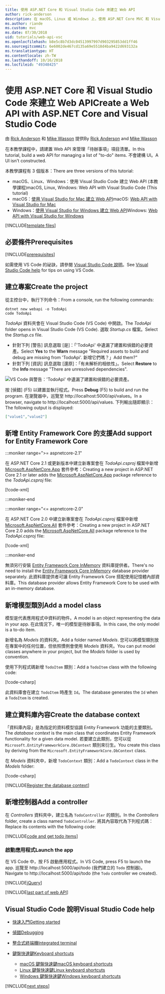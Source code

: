 ```yaml
---
title: 使用 ASP.NET Core 和 Visual Studio Code 來建立 Web API
author: rick-anderson
description: 在 macOS、Linux 或 Windows 上，使用 ASP.NET Core MVC 和 Visual Studio Code 建置 Web API
ms.author: riande
ms.custom: mvc
ms.date: 07/30/2018
uid: tutorials/web-api-vsc
ms.openlocfilehash: b8e5c8b7d3dc04513997997d903295853dd1ff46
ms.sourcegitcommit: 6e6002de467cd135a69e5518d4ba9422d693132a
ms.translationtype: HT
ms.contentlocale: zh-TW
ms.lasthandoff: 10/16/2018
ms.locfileid: "49348425"
---
```

# <a name="create-a-web-api-with-aspnet-core-and-visual-studio-code"></a><span data-ttu-id="d18a4-103">使用 ASP.NET Core 和 Visual Studio Code 來建立 Web API</span><span class="sxs-lookup"><span data-stu-id="d18a4-103">Create a Web API with ASP.NET Core and Visual Studio Code</span></span>

<span data-ttu-id="d18a4-104">由 [Rick Anderson](https://twitter.com/RickAndMSFT) 和 [Mike Wasson](https://github.com/mikewasson) 提供</span><span class="sxs-lookup"><span data-stu-id="d18a4-104">By [Rick Anderson](https://twitter.com/RickAndMSFT) and [Mike Wasson](https://github.com/mikewasson)</span></span>

<span data-ttu-id="d18a4-105">在本教學課程中，請建置 Web API 來管理「待辦事項」項目清單。</span><span class="sxs-lookup"><span data-stu-id="d18a4-105">In this tutorial, build a web API for managing a list of "to-do" items.</span></span> <span data-ttu-id="d18a4-106">不會建構 UI。</span><span class="sxs-lookup"><span data-stu-id="d18a4-106">A UI isn't constructed.</span></span>

<span data-ttu-id="d18a4-107">本教學課程有 3 個版本：</span><span class="sxs-lookup"><span data-stu-id="d18a4-107">There are three versions of this tutorial:</span></span>

* <span data-ttu-id="d18a4-108">macOS、Linux、Windows：使用 Visual Studio Code 建立 Web API (本教學課程)</span><span class="sxs-lookup"><span data-stu-id="d18a4-108">macOS, Linux, Windows: Web API with Visual Studio Code (This tutorial)</span></span>
* <span data-ttu-id="d18a4-109">macOS：[使用 Visual Studio for Mac 建立 Web API](xref:tutorials/first-web-api-mac)</span><span class="sxs-lookup"><span data-stu-id="d18a4-109">macOS: [Web API with Visual Studio for Mac](xref:tutorials/first-web-api-mac)</span></span>
* <span data-ttu-id="d18a4-110">Windows：[使用 Visual Studio for Windows 建立 Web API](xref:tutorials/first-web-api)</span><span class="sxs-lookup"><span data-stu-id="d18a4-110">Windows: [Web API with Visual Studio for Windows](xref:tutorials/first-web-api)</span></span>

<!-- WARNING: The code AND images in this doc are used by uid: tutorials/web-api-vsc, tutorials/first-web-api-mac and tutorials/first-web-api. If you change any code/images in this tutorial, update uid: tutorials/web-api-vsc -->

[!INCLUDE[template files](../includes/webApi/intro.md)]

## <a name="prerequisites"></a><span data-ttu-id="d18a4-111">必要條件</span><span class="sxs-lookup"><span data-stu-id="d18a4-111">Prerequisites</span></span>

[!INCLUDE[prerequisites](~/includes/net-core-prereqs-vscode.md)]

<span data-ttu-id="d18a4-112">如需使用 VS Code 的祕訣，請參閱 [Visual Studio Code 說明](#visual-studio-code-help)。</span><span class="sxs-lookup"><span data-stu-id="d18a4-112">See [Visual Studio Code help](#visual-studio-code-help) for tips on using VS Code.</span></span>

## <a name="create-the-project"></a><span data-ttu-id="d18a4-113">建立專案</span><span class="sxs-lookup"><span data-stu-id="d18a4-113">Create the project</span></span>

<span data-ttu-id="d18a4-114">從主控台中，執行下列命令：</span><span class="sxs-lookup"><span data-stu-id="d18a4-114">From a console, run the following commands:</span></span>

```console
dotnet new webapi -o TodoApi
code TodoApi
```

<span data-ttu-id="d18a4-115">*TodoApi* 資料夾會在 Visual Studio Code (VS Code) 中開啟。</span><span class="sxs-lookup"><span data-stu-id="d18a4-115">The *TodoApi* folder opens in Visual Studio Code (VS Code).</span></span> <span data-ttu-id="d18a4-116">選取 *Startup.cs* 檔案。</span><span class="sxs-lookup"><span data-stu-id="d18a4-116">Select the *Startup.cs* file.</span></span>

* <span data-ttu-id="d18a4-117">針對下列 [警告] 訊息選取 [是]：「'TodoApi' 中遺漏了建置和偵錯的必要資產。</span><span class="sxs-lookup"><span data-stu-id="d18a4-117">Select **Yes** to the **Warn** message "Required assets to build and debug are missing from 'TodoApi'.</span></span> <span data-ttu-id="d18a4-118">新增它們嗎？」</span><span class="sxs-lookup"><span data-stu-id="d18a4-118">Add them?"</span></span>
* <span data-ttu-id="d18a4-119">針對下列 [資訊] 訊息選取 [還原]：「有未解析的相依性」。</span><span class="sxs-lookup"><span data-stu-id="d18a4-119">Select **Restore** to the **Info** message "There are unresolved dependencies".</span></span>

<!-- uid: tutorials/first-mvc-app-xplat/start-mvc uses the pic below. If you change it, make sure it's consistent -->

![VS Code 與警告：'TodoApi' 中遺漏了建置和偵錯的必要資產。](web-api-vsc/_static/vsc_restore.png)

<span data-ttu-id="d18a4-123">按 [偵錯] (F5) 以建置並執行程式。</span><span class="sxs-lookup"><span data-stu-id="d18a4-123">Press **Debug** (F5) to build and run the program.</span></span> <span data-ttu-id="d18a4-124">在瀏覽器中，巡覽至 http://localhost:5000/api/values。</span><span class="sxs-lookup"><span data-stu-id="d18a4-124">In a browser, navigate to http://localhost:5000/api/values.</span></span> <span data-ttu-id="d18a4-125">下列輸出隨即顯示：</span><span class="sxs-lookup"><span data-stu-id="d18a4-125">The following output is displayed:</span></span>

```json
["value1","value2"]
```



## <a name="add-support-for-entity-framework-core"></a><span data-ttu-id="d18a4-126">新增 Entity Framework Core 的支援</span><span class="sxs-lookup"><span data-stu-id="d18a4-126">Add support for Entity Framework Core</span></span>

:::moniker range=">= aspnetcore-2.1"

<span data-ttu-id="d18a4-127">在 ASP.NET Core 2.1 或更新版本中建立新專案會在 *TodoApi.csproj* 檔案中新增 [Microsoft.AspNetCore.App](https://www.nuget.org/packages/Microsoft.AspNetCore.App) 套件參考：</span><span class="sxs-lookup"><span data-stu-id="d18a4-127">Creating a new project in ASP.NET Core 2.1 or later adds the [Microsoft.AspNetCore.App](https://www.nuget.org/packages/Microsoft.AspNetCore.App) package reference to the *TodoApi.csproj* file:</span></span>

[!code-xml[](first-web-api/samples/2.1/TodoApi/TodoApi.csproj?name=snippet_Metapackage&highlight=2)]

:::moniker-end

:::moniker range="<= aspnetcore-2.0"

<span data-ttu-id="d18a4-128">在 ASP.NET Core 2.0 中建立新專案會在 *TodoApi.csproj* 檔案中新增 [Microsoft.AspNetCore.All](https://www.nuget.org/packages/Microsoft.AspNetCore.All) 套件參考：</span><span class="sxs-lookup"><span data-stu-id="d18a4-128">Creating a new project in ASP.NET Core 2.0 adds the [Microsoft.AspNetCore.All](https://www.nuget.org/packages/Microsoft.AspNetCore.All) package reference to the *TodoApi.csproj* file:</span></span>

[!code-xml[](first-web-api/samples/2.0/TodoApi/TodoApi.csproj?name=snippet_Metapackage&highlight=2)]

:::moniker-end

<span data-ttu-id="d18a4-129">無須另行安裝 [Entity Framework Core InMemory](/ef/core/providers/in-memory/) 資料庫提供者。</span><span class="sxs-lookup"><span data-stu-id="d18a4-129">There's no need to install the [Entity Framework Core InMemory](/ef/core/providers/in-memory/) database provider separately.</span></span> <span data-ttu-id="d18a4-130">此資料庫提供者可讓 Entity Framework Core 搭配使用記憶體內部資料庫。</span><span class="sxs-lookup"><span data-stu-id="d18a4-130">This database provider allows Entity Framework Core to be used with an in-memory database.</span></span>

## <a name="add-a-model-class"></a><span data-ttu-id="d18a4-131">新增模型類別</span><span class="sxs-lookup"><span data-stu-id="d18a4-131">Add a model class</span></span>

<span data-ttu-id="d18a4-132">模型是代表應用程式中資料的物件。</span><span class="sxs-lookup"><span data-stu-id="d18a4-132">A model is an object representing the data in your app.</span></span> <span data-ttu-id="d18a4-133">在此情況下，唯一的模型是待辦事項。</span><span class="sxs-lookup"><span data-stu-id="d18a4-133">In this case, the only model is a to-do item.</span></span>

<span data-ttu-id="d18a4-134">新增名為 *Models* 的資料夾。</span><span class="sxs-lookup"><span data-stu-id="d18a4-134">Add a folder named *Models*.</span></span> <span data-ttu-id="d18a4-135">您可以將模型類別放在專案中的任何位置，但依照慣例會使用 *Models* 資料夾。</span><span class="sxs-lookup"><span data-stu-id="d18a4-135">You can put model classes anywhere in your project, but the *Models* folder is used by convention.</span></span>

<span data-ttu-id="d18a4-136">使用下列程式碼新增 `TodoItem` 類別：</span><span class="sxs-lookup"><span data-stu-id="d18a4-136">Add a `TodoItem` class with the following code:</span></span>

[!code-csharp[](first-web-api/samples/2.0/TodoApi/Models/TodoItem.cs)]

<span data-ttu-id="d18a4-137">此資料庫會在建立 `TodoItem` 時產生 `Id`。</span><span class="sxs-lookup"><span data-stu-id="d18a4-137">The database generates the `Id` when a `TodoItem` is created.</span></span>

## <a name="create-the-database-context"></a><span data-ttu-id="d18a4-138">建立資料庫內容</span><span class="sxs-lookup"><span data-stu-id="d18a4-138">Create the database context</span></span>

<span data-ttu-id="d18a4-139">「資料庫內容」是為指定的資料模型協調 Entity Framework 功能的主要類別。</span><span class="sxs-lookup"><span data-stu-id="d18a4-139">The *database context* is the main class that coordinates Entity Framework functionality for a given data model.</span></span> <span data-ttu-id="d18a4-140">若要建立此類別，您可以從 `Microsoft.EntityFrameworkCore.DbContext` 類別來衍生。</span><span class="sxs-lookup"><span data-stu-id="d18a4-140">You create this class by deriving from the `Microsoft.EntityFrameworkCore.DbContext` class.</span></span>

<span data-ttu-id="d18a4-141">在 *Models* 資料夾中，新增 `TodoContext` 類別：</span><span class="sxs-lookup"><span data-stu-id="d18a4-141">Add a `TodoContext` class in the *Models* folder:</span></span>

[!code-csharp[](first-web-api/samples/2.0/TodoApi/Models/TodoContext.cs)]

[!INCLUDE[Register the database context](../includes/webApi/register_dbContext.md)]

## <a name="add-a-controller"></a><span data-ttu-id="d18a4-142">新增控制器</span><span class="sxs-lookup"><span data-stu-id="d18a4-142">Add a controller</span></span>

<span data-ttu-id="d18a4-143">在 *Controllers* 資料夾中，建立名為 `TodoController` 的類別。</span><span class="sxs-lookup"><span data-stu-id="d18a4-143">In the *Controllers* folder, create a class named `TodoController`.</span></span> <span data-ttu-id="d18a4-144">將其內容取代為下列程式碼：</span><span class="sxs-lookup"><span data-stu-id="d18a4-144">Replace its contents with the following code:</span></span>

[!INCLUDE[code and get todo items](../includes/webApi/getTodoItems.md)]

### <a name="launch-the-app"></a><span data-ttu-id="d18a4-145">啟動應用程式</span><span class="sxs-lookup"><span data-stu-id="d18a4-145">Launch the app</span></span>

<span data-ttu-id="d18a4-146">在 VS Code 中，按 F5 啟動應用程式。</span><span class="sxs-lookup"><span data-stu-id="d18a4-146">In VS Code, press F5 to launch the app.</span></span> <span data-ttu-id="d18a4-147">巡覽至 http://localhost:5000/api/todo (我們建立的 `Todo` 控制器)。</span><span class="sxs-lookup"><span data-stu-id="d18a4-147">Navigate to http://localhost:5000/api/todo (the `Todo` controller we created).</span></span>

[!INCLUDE[jQuery](../includes/webApi/add-jquery.md)]

[!INCLUDE[last part of web API](../includes/webApi/end.md)]

## <a name="visual-studio-code-help"></a><span data-ttu-id="d18a4-148">Visual Studio Code 說明</span><span class="sxs-lookup"><span data-stu-id="d18a4-148">Visual Studio Code help</span></span>

* [<span data-ttu-id="d18a4-149">快速入門</span><span class="sxs-lookup"><span data-stu-id="d18a4-149">Getting started</span></span>](https://code.visualstudio.com/docs)
* [<span data-ttu-id="d18a4-150">偵錯</span><span class="sxs-lookup"><span data-stu-id="d18a4-150">Debugging</span></span>](https://code.visualstudio.com/docs/editor/debugging)
* [<span data-ttu-id="d18a4-151">整合式終端機</span><span class="sxs-lookup"><span data-stu-id="d18a4-151">Integrated terminal</span></span>](https://code.visualstudio.com/docs/editor/integrated-terminal)
* [<span data-ttu-id="d18a4-152">鍵盤快速鍵</span><span class="sxs-lookup"><span data-stu-id="d18a4-152">Keyboard shortcuts</span></span>](https://code.visualstudio.com/docs/getstarted/keybindings#_keyboard-shortcuts-reference)

  * [<span data-ttu-id="d18a4-153">macOS 鍵盤快速鍵</span><span class="sxs-lookup"><span data-stu-id="d18a4-153">macOS keyboard shortcuts</span></span>](https://code.visualstudio.com/shortcuts/keyboard-shortcuts-macos.pdf)
  * [<span data-ttu-id="d18a4-154">Linux 鍵盤快速鍵</span><span class="sxs-lookup"><span data-stu-id="d18a4-154">Linux keyboard shortcuts</span></span>](https://code.visualstudio.com/shortcuts/keyboard-shortcuts-linux.pdf)
  * [<span data-ttu-id="d18a4-155">Windows 鍵盤快速鍵</span><span class="sxs-lookup"><span data-stu-id="d18a4-155">Windows keyboard shortcuts</span></span>](https://code.visualstudio.com/shortcuts/keyboard-shortcuts-windows.pdf)

[!INCLUDE[next steps](../includes/webApi/next.md)]
